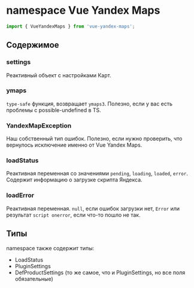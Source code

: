 # namespace Vue Yandex Maps

```typescript
import { VueYandexMaps } from 'vue-yandex-maps';
```

## Содержимое

### settings
Реактивный объект с настройками Карт.

### ymaps
`type-safe` функция, возвращает `ymaps3`. Полезно, если у вас есть проблемы с possible-undefined в TS.

### YandexMapException
Наш собственный тип ошибок. Полезно, если нужно проверить, что вернулось исключение именно от Vue Yandex Maps.

### loadStatus

Реактивная переменная со значениями `pending`, `loading`, `loaded`, `error`. Содержит информацию о загрузке скрипта Яндекса.

### loadError

Реактивная переменная. `null`, если ошибок загрузки нет, `Error` или результат `script onerror`, если что-то пошло не так.

## Типы

namespace также содержит типы:

- LoadStatus
- PluginSettings
- DefProductSettings (то же самое, что и PluginSettings, но все поля обязательные)

